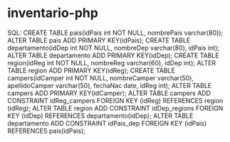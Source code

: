 # inventario-php

SQL:
CREATE TABLE pais(idPais int NOT NULL, nombrePais varchar(80));
ALTER TABLE pais ADD PRIMARY KEY(idPais);
CREATE TABLE departamento(idDep int NOT NULL, nombreDep varchar(80), idPais int);
ALTER TABLE departamento ADD PRIMARY KEY(idDep);
CREATE TABLE region(idReg int NOT NULL, nombreReg varchar(60), idDep int);
ALTER TABLE region ADD PRIMARY KEY(idReg);
CREATE TABLE campers(idCamper int NOT NULL, nombreCamper varchar(50), apellidoCamper varchar(50), fechaNac date, idReg int);
ALTER TABLE campers ADD PRIMARY KEY(idCamper);
ALTER TABLE campers ADD CONSTRAINT idReg_campers FOREIGN KEY (idReg) REFERENCES region (idReg);
ALTER TABLE region ADD CONSTRAINT idDep_regions FOREIGN KEY (idDep) REFERENCES departamento(idDep);
ALTER TABLE departamento ADD CONSTRAINT idPais_dep FOREIGN KEY (idPais) REFERENCES pais(idPais);





